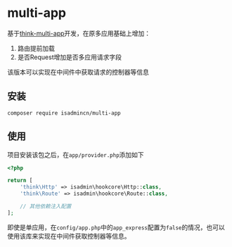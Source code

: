 # multi-app

基于[think-multi-app](https://github.com/top-think/think-multi-app)开发，在原多应用基础上增加：
1. 路由提前加载
2. 是否Request增加是否多应用请求字段

该版本可以实现在中间件中获取请求的控制器等信息

## 安装
~~~
composer require isadmincn/multi-app
~~~

## 使用

项目安装该包之后，在```app/provider.php```添加如下
```php
<?php

return [
    'think\Http' => isadmin\hookcore\Http::class,
    'think\Route' => isadmin\hookcore\Route::class,

    // 其他依赖注入配置
];
```

即使是单应用，在```config/app.php```中的```app_express```配置为```false```的情况，也可以使用该库来实现在中间件获取控制器等信息。

